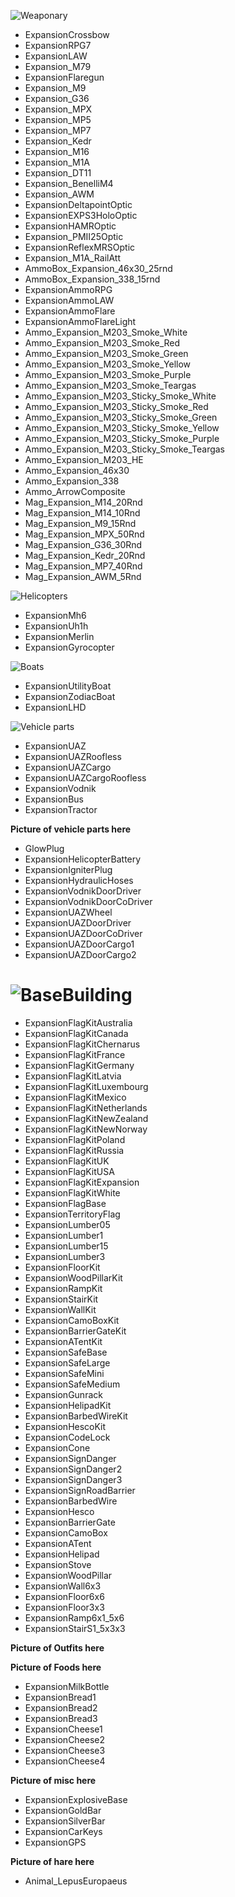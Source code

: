 ![Weaponary](https://i.imgur.com/Ux80A0e.png)

* ExpansionCrossbow
* ExpansionRPG7
* ExpansionLAW
* Expansion_M79
* ExpansionFlaregun
* Expansion_M9
* Expansion_G36
* Expansion_MPX
* Expansion_MP5
* Expansion_MP7
* Expansion_Kedr
* Expansion_M16
* Expansion_M1A
* Expansion_DT11
* Expansion_BenelliM4
* Expansion_AWM
* ExpansionDeltapointOptic
* ExpansionEXPS3HoloOptic
* ExpansionHAMROptic
* Expansion_PMII25Optic
* ExpansionReflexMRSOptic
* Expansion_M1A_RailAtt
* AmmoBox_Expansion_46x30_25rnd
* AmmoBox_Expansion_338_15rnd
* ExpansionAmmoRPG
* ExpansionAmmoLAW
* ExpansionAmmoFlare
* ExpansionAmmoFlareLight
* Ammo_Expansion_M203_Smoke_White
* Ammo_Expansion_M203_Smoke_Red
* Ammo_Expansion_M203_Smoke_Green
* Ammo_Expansion_M203_Smoke_Yellow
* Ammo_Expansion_M203_Smoke_Purple
* Ammo_Expansion_M203_Smoke_Teargas
* Ammo_Expansion_M203_Sticky_Smoke_White
* Ammo_Expansion_M203_Sticky_Smoke_Red
* Ammo_Expansion_M203_Sticky_Smoke_Green
* Ammo_Expansion_M203_Sticky_Smoke_Yellow
* Ammo_Expansion_M203_Sticky_Smoke_Purple
* Ammo_Expansion_M203_Sticky_Smoke_Teargas
* Ammo_Expansion_M203_HE
* Ammo_Expansion_46x30
* Ammo_Expansion_338
* Ammo_ArrowComposite
* Mag_Expansion_M14_20Rnd
* Mag_Expansion_M14_10Rnd
* Mag_Expansion_M9_15Rnd
* Mag_Expansion_MPX_50Rnd
* Mag_Expansion_G36_30Rnd
* Mag_Expansion_Kedr_20Rnd
* Mag_Expansion_MP7_40Rnd
* Mag_Expansion_AWM_5Rnd

![Helicopters](https://i.imgur.com/piSEZsc.jpg)

* ExpansionMh6
* ExpansionUh1h
* ExpansionMerlin
* ExpansionGyrocopter

![Boats](https://i.imgur.com/4UkjiLk.jpg)

* ExpansionUtilityBoat
* ExpansionZodiacBoat
* ExpansionLHD

![Vehicle parts](https://i.imgur.com/Ol7JzmH.jpg)

* ExpansionUAZ
* ExpansionUAZRoofless
* ExpansionUAZCargo
* ExpansionUAZCargoRoofless
* ExpansionVodnik
* ExpansionBus
* ExpansionTractor

**Picture of vehicle parts here**

* GlowPlug
* ExpansionHelicopterBattery
* ExpansionIgniterPlug
* ExpansionHydraulicHoses
* ExpansionVodnikDoorDriver
* ExpansionVodnikDoorCoDriver
* ExpansionUAZWheel
* ExpansionUAZDoorDriver
* ExpansionUAZDoorCoDriver
* ExpansionUAZDoorCargo1
* ExpansionUAZDoorCargo2

# ![BaseBuilding](https://i.imgur.com/ezPlPNO.jpg)

* ExpansionFlagKitAustralia
* ExpansionFlagKitCanada
* ExpansionFlagKitChernarus
* ExpansionFlagKitFrance
* ExpansionFlagKitGermany
* ExpansionFlagKitLatvia
* ExpansionFlagKitLuxembourg
* ExpansionFlagKitMexico
* ExpansionFlagKitNetherlands
* ExpansionFlagKitNewZealand
* ExpansionFlagKitNewNorway
* ExpansionFlagKitPoland
* ExpansionFlagKitRussia
* ExpansionFlagKitUK
* ExpansionFlagKitUSA
* ExpansionFlagKitExpansion
* ExpansionFlagKitWhite
* ExpansionFlagBase
* ExpansionTerritoryFlag
* ExpansionLumber05
* ExpansionLumber1
* ExpansionLumber15
* ExpansionLumber3
* ExpansionFloorKit
* ExpansionWoodPillarKit
* ExpansionRampKit
* ExpansionStairKit
* ExpansionWallKit
* ExpansionCamoBoxKit
* ExpansionBarrierGateKit
* ExpansionATentKit
* ExpansionSafeBase
* ExpansionSafeLarge
* ExpansionSafeMini
* ExpansionSafeMedium
* ExpansionGunrack
* ExpansionHelipadKit
* ExpansionBarbedWireKit
* ExpansionHescoKit
* ExpansionCodeLock
* ExpansionCone
* ExpansionSignDanger
* ExpansionSignDanger2
* ExpansionSignDanger3
* ExpansionSignRoadBarrier
* ExpansionBarbedWire
* ExpansionHesco
* ExpansionBarrierGate
* ExpansionCamoBox
* ExpansionATent
* ExpansionHelipad
* ExpansionStove
* ExpansionWoodPillar
* ExpansionWall6x3
* ExpansionFloor6x6
* ExpansionFloor3x3
* ExpansionRamp6x1_5x6
* ExpansionStairS1_5x3x3

**Picture of Outfits here**

**Picture of Foods here**

* ExpansionMilkBottle
* ExpansionBread1
* ExpansionBread2
* ExpansionBread3
* ExpansionCheese1
* ExpansionCheese2
* ExpansionCheese3
* ExpansionCheese4

**Picture of misc here**

* ExpansionExplosiveBase
* ExpansionGoldBar
* ExpansionSilverBar
* ExpansionCarKeys
* ExpansionGPS

**Picture of hare here**

* Animal_LepusEuropaeus